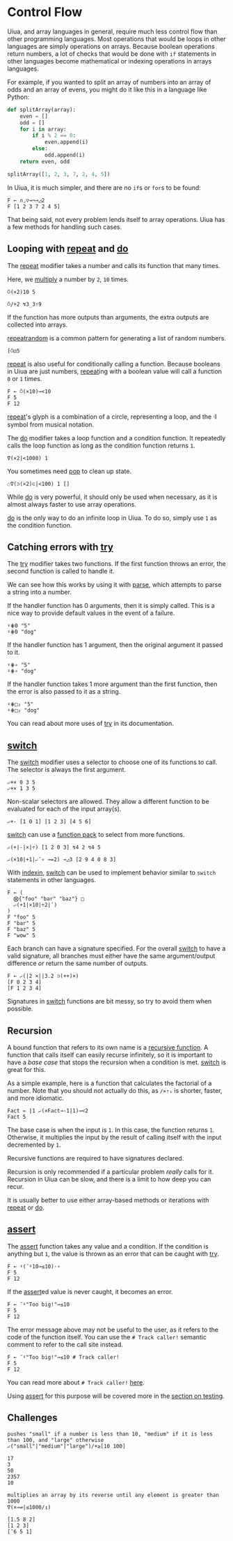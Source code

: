 # Control Flow

Uiua, and array languages in general, require much less control flow than other programming languages. Most operations that would be loops in other languages are simply operations on arrays. Because boolean operations return numbers, a lot of checks that would be done with `if` statements in other languages become mathematical or indexing operations in arrays languages.

For example, if you wanted to split an array of numbers into an array of odds and an array of evens, you might do it like this in a language like Python:

```python
def splitArray(array):
    even = []
    odd = []
    for i in array:
        if i % 2 == 0:
            even.append(i)
        else:
            odd.append(i)
    return even, odd

splitArray([1, 2, 3, 7, 2, 4, 5])
```

In Uiua, it is much simpler, and there are no `if`s or `for`s to be found:

```uiua
F ← ∩⌟▽⊸¬⊸◿2
F [1 2 3 7 2 4 5]
```

That being said, not every problem lends itself to array operations. Uiua has a few methods for handling such cases.

## Looping with [repeat]() and [do]()

The [repeat]() modifier takes a number and calls its function that many times.

Here, we [multiply]() a number by `2`, `10` times.

```uiua
⍥(×2)10 5
```

```uiua
⍥/+2 ↯3_3⇡9
```

If the function has more outputs than arguments, the extra outputs are collected into arrays.

[repeat]()[random]() is a common pattern for generating a list of random numbers.

```uiua
⁅⍥⚂5
```

[repeat]() is also useful for conditionally calling a function. Because booleans in Uiua are just numbers, [repeat]()ing with a boolean value will call a function `0` or `1` times.

```uiua
F ← ⍥(×10)⊸<10
F 5
F 12
```

[repeat]()'s glyph is a combination of a circle, representing a loop, and the 𝄇 symbol from musical notation.

The [do]() modifier takes a loop function and a condition function. It repeatedly calls the loop function as long as the condition function returns `1`.

```uiua
⍢(×2|<1000) 1
```

You sometimes need [pop]() to clean up state.

```uiua
◌⍢(⊃(×2)⊂|<100) 1 []
```

While [do]() is very powerful, it should only be used when necessary, as it is almost always faster to use array operations.

[do]() is the only way to do an infinite loop in Uiua. To do so, simply use `1` as the condition function.

## Catching errors with [try]()

The [try]() modifier takes two functions. If the first function throws an error, the second function is called to handle it.

We can see how this works by using it with [parse](), which attempts to parse a string into a number.

If the handler function has 0 arguments, then it is simply called. This is a nice way to provide default values in the event of a failure.

```uiua
⍣⋕0 "5"
⍣⋕0 "dog"
```

If the handler function has 1 argument, then the original argument it passed to it.

```uiua
⍣⋕∘ "5"
⍣⋕∘ "dog"
```

If the handler function takes 1 more argument than the first function, then the error is also passed to it as a string.

```uiua
⍣⋕□₂ "5"
⍣⋕□₂ "dog"
```

You can read about more uses of [try]() in its documentation.

## [switch]()

The [switch]() modifier uses a selector to choose one of its functions to call. The selector is always the first argument.

```uiua
⨬+× 0 3 5
⨬+× 1 3 5
```

Non-scalar selectors are allowed. They allow a different function to be evaluated for each of the input array(s).

```uiua
⨬+- [1 0 1] [1 2 3] [4 5 6]
```

[switch]() can use a [function pack](</tutorial/More Argument Manipulation#function-packs>) to select from more functions.

```uiua
⨬(+|-|×|÷) [1 2 0 3] ↯4 2 ↯4 5
```

```uiua
⨬(×10|+1|⨬¯∘ ⊸=2) ⊸◿3 [2 9 4 0 8 3]
```

With [indexin](), [switch]() can be used to implement behavior similar to `switch` statements in other languages.

```uiua
F ← (
  ⨂{"foo" "bar" "baz"} □
  ⨬(+1|×10|÷2|¯)
)
F "foo" 5
F "bar" 5
F "baz" 5
F "wow" 5
```

Each branch can have a signature specified. For the overall [switch]() to have a valid signature, all branches must either have the same argument/output difference *or* return the same number of outputs.

```uiua
F ← ⨬(|2 ×||3.2 ⊃(++)×)
[F 0 2 3 4]
[F 1 2 3 4]
```

Signatures in [switch]() functions are bit messy, so try to avoid them when possible.

## Recursion

A bound function that refers to its own name is a [recursive function](https://en.wikipedia.org/wiki/Recursion_(computer_science)). A function that calls itself can easily recurse infinitely, so it is important to have a *base case* that stops the recursion when a condition is met. [switch]() is great for this.

As a simple example, here is a function that calculates the factorial of a number. Note that you should not actually do this, as `/×⇡₁` is shorter, faster, and more idiomatic.

```uiua
Fact ← |1 ⨬(×Fact⊸-1|1)⊸<2
Fact 5
```

The base case is when the input is `1`. In this case, the function returns `1`. Otherwise, it multiplies the input by the result of calling itself with the input decremented by `1`.

Recursive functions are required to have signatures declared.

Recursion is only recommended if a particular problem *really* calls for it. Recursion in Uiua can be slow, and there is a limit to how deep you can recur.

It is usually better to use either array-based methods or iterations with [repeat]() or [do]().

## [assert]()

The [assert]() function takes any value and a condition. If the condition is anything but `1`, the value is thrown as an error that can be caught with [try]().

```uiua
F ← ⍣(¯⍤10⊸≤10)⋅∘
F 5
F 12
```

If the [assert]()ed value is never caught, it becomes an error.

```uiua should fail
F ← ¯⍤"Too big!"⊸≤10
F 5
F 12
```

The error message above may not be useful to the user, as it refers to the code of the function itself. You can use the `# Track caller!` semantic comment to refer to the call site instead.

```uiua should fail
F ← ¯⍤"Too big!"⊸≤10 # Track caller!
F 5
F 12
```

You can read more about `# Track caller!` [here](/tutorial/documentation#track-caller).

Using [assert]() for this purpose will be covered more in the [section on testing](/tutorial/Testing).

## Challenges

```challenge
pushes "small" if a number is less than 10, "medium" if it is less than 100, and "large" otherwise
⨬("small"|"medium"|"large")/+≥[10 100]

17
3
50
2357
10
```

```challenge
multiplies an array by its reverse until any element is greater than 1000
⍢(×⊸⇌|≤1000/↥)

[1.5 8 2]
[1 2 3]
[¯6 5 1]
```